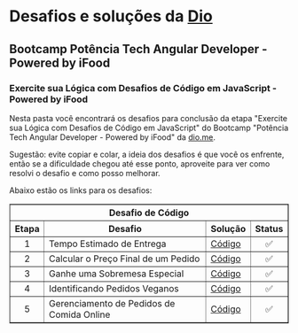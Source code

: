 # Desafios e soluções da [Dio](https://www.dio.me/)

## Bootcamp Potência Tech Angular Developer - Powered by iFood

### Exercite sua Lógica com Desafios de Código em JavaScript - Powered by iFood

Nesta pasta você encontrará os desafios para conclusão da etapa "Exercite sua Lógica com Desafios de Código em JavaScript" do Bootcamp "Potência Tech Angular Developer - Powered by iFood" da [dio.me](https://www.dio.me/).

Sugestão: evite copiar e colar, a ideia dos desafios é que você os enfrente, então se a dificuldade chegou até esse ponto, aproveite para ver como resolvi o desafio e como posso melhorar.

Abaixo estão os links para os desafios:

<div align="left">
	<table border=1>
		<tr>
			<th colspan="4">Desafio de Código</th>
		</tr>
		<tr>
			<th>Etapa</th>
			<th>Desafio</th>
			<th>Solução</th>
			<th>Status</th>
		</tr>
		<tr>
			<td align="center">1</td>
			<td>Tempo Estimado de Entrega</td>
			<td>
				<a href="https://github.com/gustavo-freita/Potencia-Tech-Angular-Developer-Powered-by-iFood/blob/main/Desafios%20-%20JavaScript/tempoEstimadoDeEntrega.js">
					Código
				</a>
			</td>
			<td align="center">✅</td>
		</tr>
		<tr>
			<td align="center">2</td>
			<td>Calcular o Preço Final de um Pedido</td>
			<td>
				<a href="https://github.com/gustavo-freita/Potencia-Tech-Angular-Developer-Powered-by-iFood/blob/main/Desafios%20-%20JavaScript/calculandoPrecoFinalDeUmPedido.js">
					Código
				</a>
			</td>
			<td align="center">✅</td>
		</tr>
		<tr>
			<td align="center">3</td>
			<td>Ganhe uma Sobremesa Especial</td>
			<td>
				<a href="https://github.com/gustavo-freita/Potencia-Tech-Angular-Developer-Powered-by-iFood/blob/main/Desafios%20-%20JavaScript/ganheUmaSobremesaEspecial.js">
					Código
				</a>
			</td>
			<td align="center">✅</td>
		</tr>
		<tr>
			<td align="center">4</td>
			<td>Identificando Pedidos Veganos</td>
			<td>
				<a href="https://github.com/gustavo-freita/Potencia-Tech-Angular-Developer-Powered-by-iFood/blob/main/Desafios%20-%20JavaScript/identificandoPedidosVeganos.js">
					Código
				</a>
			</td>
			<td align="center">✅</td>
		</tr>
		<tr>
			<td align="center">5</td>
			<td>Gerenciamento de Pedidos de Comida Online</td>
			<td>
				<a href="https://github.com/gustavo-freita/Potencia-Tech-Angular-Developer-Powered-by-iFood/blob/main/Desafios%20-%20JavaScript/gerenciamentoDePedidosDeComidaOnline.js">
					Código
				</a>
			</td>
			<td align="center">✅</td>
		</tr>
	</table>
</div>
